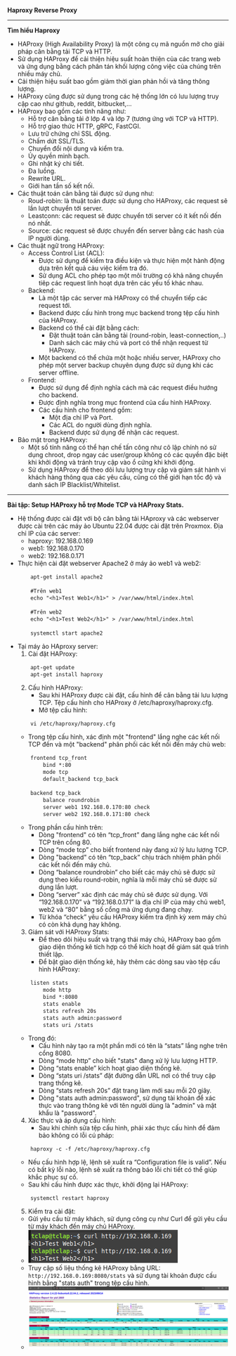 **Haproxy Reverse Proxy**
***
**Tìm hiểu Haproxy**
- HAProxy (High Availability Proxy) là một công cụ mã nguồn mở cho giải pháp cân bằng tải TCP và HTTP.
- Sử dụng HAProxy để cải thiện hiệu suất hoàn thiện của các trang web và ứng dụng bằng cách phân tán khối lượng công việc của chúng trên nhiều máy chủ.
- Cải thiện hiệu suất bao gồm giảm thời gian phản hồi và tăng thông lượng.
- HAProxy cũng được sử dụng trong các hệ thống lớn có lưu lượng truy cập cao như github, reddit, bitbucket,...
- HAProxy bao gồm các tính năng như:
  - Hỗ trợ cân bằng tải ở lớp 4 và lớp 7 (tương ứng với TCP và HTTP).
  - Hỗ trợ giao thức HTTP, gRPC, FastCGI.
  - Lưu trữ chứng chỉ SSL động.
  - Chấm dứt SSL/TLS.
  - Chuyển đổi nội dung và kiểm tra.
  - Ủy quyền minh bạch.
  - Ghi nhật ký chi tiết.
  - Đa luồng.
  - Rewrite URL.
  - Giới han tần số kết nối.
- Các thuật toán cân bằng tải được sử dụng như:
  - Roud-robin: là thuật toán được sử dụng cho HAProxy, các request sẽ lần lượt chuyển tới server.
  - Leastconn: các request sẽ được chuyển tới server có ít kết nối đến nó nhất.
  - Source: các request sẽ được chuyển đến server bằng các hash của IP người dùng.
- Các thuật ngữ trong HAProxy:
  - Access Control List (ACL):
    - Được sử dụng để kiểm tra điều kiện và thực hiện một hành động dựa trên kết quả cảu việc kiểm tra đó.
    - Sử dụng ACL cho phép tạo một môi trường có khả năng chuyển tiêp các request linh hoạt dựa trên các yếu tố khác nhau.
  - Backend:
    - Là một tập các server mà HAProxy có thể chuyển tiếp các request tới.
    - Backend được cấu hình trong mục backend trong tệp cấu hình của HAProxy. 
    - Backend có thể cài đặt bằng cách:
      - Đặt thuật toán cân bằng tải (round-robin, least-connection,..)
      - Danh sách các máy chủ và port có thể nhận request từ HAProxy.
    - Một backend có thể chứa một hoặc nhiều server, HAProxy cho phép một server backup chuyên dụng được sử dụng khi các server offline.
  - Frontend:
    - Được sử dụng để định nghĩa cách mà các request điều hướng cho backend.
    - Được định nghĩa trong mục frontend của cấu hình HAProxy.
    - Các cấu hình cho frontend gồm:
      - Một địa chỉ IP và Port.
      - Các ACL do người dùng định nghĩa.
      - Backend được sử dụng để nhận các request.
- Bảo mật trong HAProxy:
  - Một số tính năng có thể hạn chế tấn công như cô lập chính nó sử dụng chroot, drop ngay các user/group không có các quyền đặc biệt khi khởi động và tránh truy cập vào ổ cứng khi khởi động.
  - Sử dụng HAProxy để theo dõi lưu lượng truy cập và giám sát hành vi khách hàng thông qua các yêu cầu, cũng có thể giới hạn tốc độ và danh sách IP Blacklist/Whitelist.
***
**Bài tập: Setup HAProxy hỗ trợ Mode TCP và HAProxy Stats.**
- Hệ thống được cài đặt với bộ cân bằng tải HAproxy và các webserver được cài trên các máy ảo Ubuntu 22.04 được cài đặt trên Proxmox. Địa chỉ IP của các server:
    - haproxy: 192.168.0.169
    - web1: 192.168.0.170
    - web2: 192.168.0.171
- Thực hiện cài đặt webserver Apache2 ở máy ảo web1 và web2: 
    ~~~
        apt-get install apache2

        #Trên web1
        echo "<h1>Test Web1</h1>" > /var/www/html/index.html
        
        #Trên web2
        echo "<h1>Test Web2</h1>" > /var/www/html/index.html
        
        systemctl start apache2
    ~~~
- Tại máy ảo HAproxy server:
  1. Cài đặt HAProxy:
    ~~~
        apt-get update
        apt-get install haproxy
    ~~~
  2. Cấu hình HAProxy:
     - Sau khi HAProxy được cài đặt, cấu hình để cân bằng tải lưu lượng TCP. Tệp cấu hình cho HAProxy ở /etc/haproxy/haproxy.cfg.
     - Mở tệp cấu hình:
    ~~~
        vi /etc/haproxy/haproxy.cfg
    ~~~
     - Trong tệp cấu hình, xác định một "frontend" lắng nghe các kết nối TCP đến và một "backend" phân phối các kết nối đến máy chủ web:
    ~~~
        frontend tcp_front
            bind *:80
            mode tcp
            default_backend	tcp_back

        backend tcp_back
            balance roundrobin
            server web1 192.168.0.170:80 check
            server web2 192.168.0.171:80 check
    ~~~
     - Trong phần cấu hình trên: 
       - Dòng "frontend" có tên “tcp_front” đang lắng nghe các kết nối TCP trên cổng 80. 
       - Dòng “mode tcp” cho biết frontend này đang xử lý lưu lượng TCP.
       - Dòng "backend" có tên “tcp_back” chịu trách nhiệm phân phối các kết nối đến máy chủ. 
       - Dòng “balance roundrobin” cho biết các máy chủ sẽ được sử dụng theo kiểu round-robin, nghĩa là mỗi máy chủ sẽ được sử dụng lần lượt.
       - Dòng “server” xác định các máy chủ sẽ được sử dụng. Với “192.168.0.170” và “192.168.0.171” là địa chỉ IP của máy chủ web1, web2 và “80” bằng số cổng mà ứng dụng đang chạy. 
       - Từ khóa “check” yêu cầu HAProxy kiểm tra định kỳ xem máy chủ có còn khả dụng hay không.
  3. Giám sát với HAProxy Stats:
     - Để theo dõi hiệu suất và trạng thái máy chủ, HAProxy bao gồm giao diện thống kê tích hợp có thể kích hoạt để giám sát quá trình thiết lập.
     - Để bật giao diện thống kê, hãy thêm các dòng sau vào tệp cấu hình HAProxy:
    ~~~
        listen stats
            mode http
            bind *:8080
            stats enable
            stats refresh 20s
            stats auth admin:password
            stats uri /stats
    ~~~
     - Trong đó:
       - Cấu hình này tạo ra một phần mới có tên là “stats” lắng nghe trên cổng 8080.
       - Dòng “mode http” cho biết "stats" đang xử lý lưu lượng HTTP. 
       - Dòng “stats enable” kích hoạt giao diện thống kê.
       - Dòng “stats uri /stats” đặt đường dẫn URL nơi có thể truy cập trang thống kê. 
       - Dòng “stats refresh 20s” đặt trang làm mới sau mỗi 20 giây.
       - Dòng "stats auth admin:password", sử dụng tài khoản để xác thực vào trang thông kê với tên người dùng là "admin" và mật khẩu là "password".
  4. Xác thực và áp dụng cấu hình:
     - Sau khi chỉnh sửa tệp cấu hình, phải xác thực cấu hình để đảm bảo không có lỗi cú pháp:
    ~~~
        haproxy -c -f /etc/haproxy/haproxy.cfg
    ~~~
     - Nếu cấu hình hợp lệ, lệnh sẽ xuất ra “Configuration file is valid”. Nếu có bất kỳ lỗi nào, lệnh sẽ xuất ra thông báo lỗi chi tiết có thể giúp khắc phục sự cố.
     - Sau khi cấu hình được xác thực, khởi động lại HAProxy:
    ~~~
        systemctl restart haproxy
    ~~~
  5. Kiểm tra cài đặt:
    - Gửi yêu cầu từ máy khách, sử dụng công cụ như Curl để gửi yêu cầu từ máy khách đến máy chủ HAProxy.
    - ![](./img/../../../img/haproxy-curl.png)
    - Truy cập số liệu thống kê HAProxy bằng URL: `http://192.168.0.169:8080/stats` và sử dụng tài khoản được cấu hình bằng "stats auth" trong tệp cấu hình.
    - ![](./img/../../../img/haproxy-stats.png)